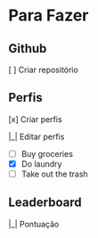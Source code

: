 # Para Fazer

## Github

 [ ] Criar repositório

## Perfis

[x] Criar perfis

|_| Editar perfis



- [ ] Buy groceries
- [x] Do laundry
- [ ] Take out the trash

## Leaderboard

|_| Pontuação